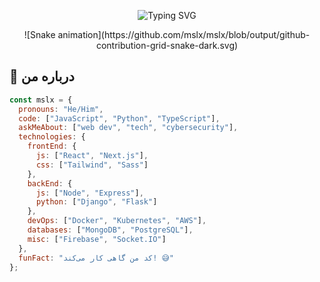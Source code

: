 <!-- Header با انیمیشن تایپینگ -->
<p align="center">
  <img src="https://readme-typing-svg.demolab.com?font=Fira+Code&pause=1000&color=FF7F11&center=true&vCenter=true&width=435&lines=%D8%B3%D9%84%D8%A7%D9%85+%D9%85%D9%86+mslx+%D9%87%D8%B3%D8%AA%D9%85!;%D8%AA%D9%88%D8%B3%D8%B9%D9%87+%D8%AF%D9%87%D9%86%D8%AF%D9%87+%D9%81%D8%B1%D8%A7%D9%86%D8%AA;%DA%A9%D8%AF%E2%80%8C%D9%86%D9%88%DB%8C%D8%B3+%D8%AD%D8%B1%D9%81%D9%87%E2%80%8C%D8%A7%DB%8C;%D8%B9%D8%A7%D8%B4%D9%82+%D8%AA%DA%A9%D9%86%D9%88%D9%84%D9%88%DA%98%DB%8C" alt="Typing SVG" />
</p>

<!-- مار افعی انیمیشنی -->
<div align="center">
  ![Snake animation](https://github.com/mslx/mslx/blob/output/github-contribution-grid-snake-dark.svg)
</div>

<!-- بخش درباره من -->
## 🌠 درباره من
```javascript
const mslx = {
  pronouns: "He/Him",
  code: ["JavaScript", "Python", "TypeScript"],
  askMeAbout: ["web dev", "tech", "cybersecurity"],
  technologies: {
    frontEnd: {
      js: ["React", "Next.js"],
      css: ["Tailwind", "Sass"]
    },
    backEnd: {
      js: ["Node", "Express"],
      python: ["Django", "Flask"]
    },
    devOps: ["Docker", "Kubernetes", "AWS"],
    databases: ["MongoDB", "PostgreSQL"],
    misc: ["Firebase", "Socket.IO"]
  },
  funFact: "کد من گاهی کار می‌کند! 😅"
};
